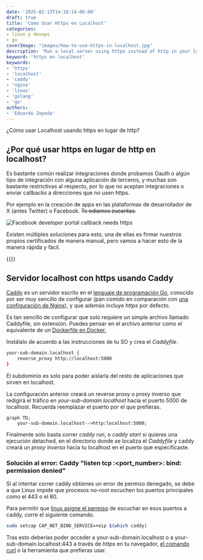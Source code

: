 ```yaml
---
date: '2025-02-13T14:18:14-06:00'
draft: true
title: 'Como Usar Https en Localhost'
categories:
- linux y devops
- go
coverImage: "images/how-to-use-https-in-localhost.jpg"
description: 'Run a local server using https instead of http in your localhost machine using a reverse proxy and caddy in a few steps, useful for Oauth integrations or third party apps that require a secure connection'
keyword: 'https en localhost'
keywords:
- 'https'
- 'localhost'
- 'caddy'
- 'nginx'
- 'linux'
- 'golang'
- 'go'
authors:
- 'Eduardo Zepeda'
---
```


¿Cómo usar Localhost usando https en lugar de http?

## ¿Por qué usar https en lugar de http en localhost?

Es bastante común realizar integraciones donde probamos Oauth o algún tipo de integración con alguna aplicación de terceros, y muchas son bastante restrictivas al respecto, por lo que no aceptan integraciones o enviar callbacks a direcciones que no usen https. 

Por ejemplo en la creación de apps en las plataformas de desarrollador de X (antes Twitter) o Facebook. ~~Te odiamos zucaritas.~~

![Facebook developer portal callback needs https](https://res.cloudinary.com/dwrscezd2/image/upload/v1739482326/facebook-developer-app-https-callback_hmhesu.png "Facebook developer portal callback needs https")

Existen múltiples soluciones para esto, una de ellas es firmar nuestros propios certificados de manera manual, pero vamos a hacer esto de la manera rápida y fácil.

{{<ad>}}

## Servidor localhost con https usando Caddy

[Caddy](https://github.com/caddyserver/caddy#?) es un servidor escrito en el [lenguaje de programación Go](/es/go-lenguaje-de-programacion-introduccion-a-variables-y-tipos-de-datos/), conocido por ser muy sencillo de configurar (pan comido en comparación con [una configuración de Nginx](/es/nginx-keepalive-gzip-http2-mejor-rendimiento-en-tu-sitio-web/)), y que además incluye *https* por defecto.


Es tan sencillo de configurar que solo requiere un simple archivo llamado Caddyfile, sin extensión. Puedes pensar en el archivo anterior como el equivalente de un [Dockerfile en Docker.](/es/como-escribir-un-archivo-de-dockerfile-desde-cero/)

Instálalo de acuerdo a las instrucciones de tu SO y crea el *Caddyfile*.

``` bash
your-sub-domain.localhost {
    reverse_proxy http://localhost:5000
}

```

El subdominio es solo para poder aislarla del resto de aplicaciones que sirven en localhost. 

La configuración anterior creará un reverse proxy o proxy inverso que redigirá el tráfico en *your-sub-domain.localhost* hacia el puerto 5000 de localhost. Recuerda reemplazar el puerto por el que prefieras.

``` mermaid
graph TD;
    your-sub-domain.localhost-->http:localhost:5000;
```

Finalmente solo basta correr *caddy run*, o *caddy start* si quieres una ejecución detached, en el directorio donde se localiza el *Caddyfile* y caddy creará un *proxy inverso* hacia tu localhost en el puerto que especificaste.

### Solución al error: Caddy "listen tcp :<port_number>: bind: permission denied"

Si al intentar correr caddy obtienes un error de permiso denegado, se debe a que Linux impide que procesos no-root escuchen los puertos principales como el 443 o el 80.

Para permitir que [linux asigne el permiso](/es/entiende-los-permisos-en-gnu-linux-y-el-comando-chmod/) de escuchar en esos puertos a caddy, corre el siguiente comando.


``` bash
sudo setcap CAP_NET_BIND_SERVICE=+eip $(which caddy)
```

Tras esto deberías poder acceder a your-sub-domain.localhost o a your-sub-domain.localhost:443 a través de *https* en tu navegador, [el comando curl](/es/comandos-basicos-de-linux-printenv-export-lsof-top-ps-kill-curl-systemctl-chown-chroot/) o la herramienta que prefieras usar.

